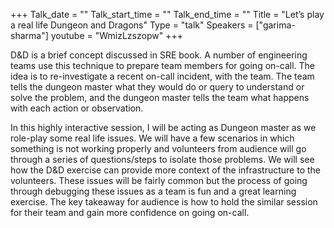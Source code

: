 +++
Talk_date = ""
Talk_start_time = ""
Talk_end_time = ""
Title = "Let’s play a real life Dungeon and Dragons"
Type = "talk"
Speakers = ["garima-sharma"]
youtube = "WmizLzszopw"
+++

D&D is a brief concept discussed in SRE book. A number of engineering teams use this technique to prepare team members for going on-call. The idea is to re-investigate a recent on-call incident, with the team. The team tells the dungeon master what they would do or query to understand or solve the problem, and the dungeon master tells the team what happens with each action or observation.

In this highly interactive session, I will be acting as Dungeon master as we role-play some real life issues. We will have a few scenarios in which something is not working properly and volunteers from audience will go through a series of questions/steps to isolate those problems. We will see how the D&D exercise can provide more context of the infrastructure to the volunteers. These issues will be fairly common but the process of going through debugging these issues as a team is fun and a great learning exercise. The key takeaway for audience is how to hold the similar session for their team and gain more confidence on going on-call.